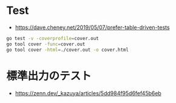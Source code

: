 # Test
- https://dave.cheney.net/2019/05/07/prefer-table-driven-tests
```bash
go test -v -coverprofile=cover.out
go tool cover -func=cover.out
go tool cover -html=./cover.out -o cover.html
```
# 標準出力のテスト
- https://zenn.dev/_kazuya/articles/5dd984f95d6fef45b6eb
